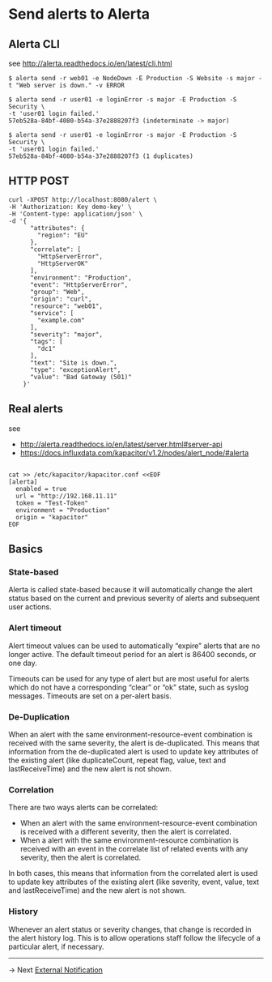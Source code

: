 # Send alerts to Alerta


## Alerta CLI

see http://alerta.readthedocs.io/en/latest/cli.html

```
$ alerta send -r web01 -e NodeDown -E Production -S Website -s major -t "Web server is down." -v ERROR

```

```
$ alerta send -r user01 -e loginError -s major -E Production -S Security \
-t 'user01 login failed.'
57eb528a-84bf-4080-b54a-37e2888207f3 (indeterminate -> major)

$ alerta send -r user01 -e loginError -s major -E Production -S Security \
-t 'user01 login failed.'
57eb528a-84bf-4080-b54a-37e2888207f3 (1 duplicates)

```


## HTTP POST

```
curl -XPOST http://localhost:8080/alert \
-H 'Authorization: Key demo-key' \
-H 'Content-type: application/json' \
-d '{
      "attributes": {
        "region": "EU"
      },
      "correlate": [
        "HttpServerError",
        "HttpServerOK"
      ],
      "environment": "Production",
      "event": "HttpServerError",
      "group": "Web",
      "origin": "curl",
      "resource": "web01",
      "service": [
        "example.com"
      ],
      "severity": "major",
      "tags": [
        "dc1"
      ],
      "text": "Site is down.",
      "type": "exceptionAlert",
      "value": "Bad Gateway (501)"
    }'
```

## Real alerts

see
* http://alerta.readthedocs.io/en/latest/server.html#server-api
* https://docs.influxdata.com/kapacitor/v1.2/nodes/alert_node/#alerta

```

cat >> /etc/kapacitor/kapacitor.conf <<EOF
[alerta]
  enabled = true
  url = "http://192.168.11.11"
  token = "Test-Token"
  environment = "Production"
  origin = "kapacitor"
EOF

```

## Basics

### State-based
Alerta is called state-based because it will automatically change the alert status based on the current and previous severity of alerts and subsequent user actions.

### Alert timeout

Alert timeout values can be used to automatically “expire” alerts that are no longer active. The default timeout period for an alert is 86400 seconds, or one day.

Timeouts can be used for any type of alert but are most useful for alerts which do not have a corresponding “clear” or “ok” state, such as syslog messages. Timeouts are set on a per-alert basis.

### De-Duplication

When an alert with the same environment-resource-event combination is received with the same severity, the alert is de-duplicated.
This means that information from the de-duplicated alert is used to update key attributes of the existing alert (like duplicateCount, repeat flag, value, text and lastReceiveTime) and the new alert is not shown.

### Correlation

There are two ways alerts can be correlated:
* When an alert with the same environment-resource-event combination is received with a different severity, then the alert is correlated.
* When a alert with the same environment-resource combination is received with an event in the correlate list of related events with any severity, then the alert is correlated.

In both cases, this means that information from the correlated alert is used to update key attributes of the existing alert (like severity, event, value, text and lastReceiveTime) and the new alert is not shown.

### History

Whenever an alert status or severity changes, that change is recorded in the alert history log. This is to allow operations staff follow the lifecycle of a particular alert, if necessary.

-------
-> Next [External Notification](notify.md)
